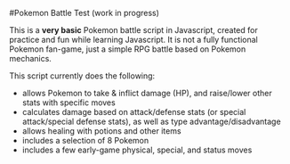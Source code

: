 #Pokemon Battle Test (work in progress)

This is a **very basic** Pokemon battle script in Javascript, created for practice and fun while learning Javascript. It is not a fully functional Pokemon fan-game, just a simple RPG battle based on Pokemon mechanics.

This script currently does the following:
* allows Pokemon to take & inflict damage (HP), and raise/lower other stats with specific moves
* calculates damage based on attack/defense stats (or special attack/special defense stats), as well as type advantage/disadvantage
* allows healing with potions and other items
* includes a selection of 8 Pokemon
* includes a few early-game physical, special, and status moves